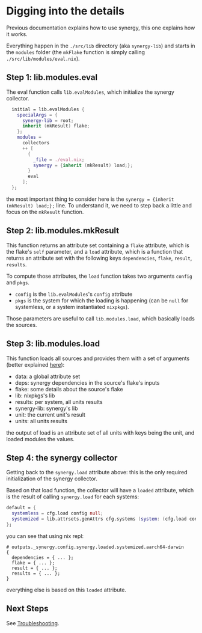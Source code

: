 # Digging into the details

Previous documentation explains how to use synergy, this one explains how it works.

Everything happen in the `./src/lib` directory (aka `synergy-lib`) and starts in the `modules` folder
(the `mkFlake` function is simply calling `./src/lib/modules/eval.nix`).

## Step 1: lib.modules.eval

The eval function calls `lib.evalModules`, which initialize the synergy collector.

```nix
  initial = lib.evalModules {
    specialArgs = {
      synergy-lib = root;
      inherit (mkResult) flake;
    };
    modules =
      collectors
      ++ [
        {
          _file = ./eval.nix;
          synergy = {inherit (mkResult) load;};
        }
        eval
      ];
  };
```

the most important thing to consider here is the `synergy = {inherit (mkResult) load;};` line.
To understand it, we need to step back a little and focus on the `mkResult` function.

## Step 2: lib.modules.mkResult

This function returns an attribute set containing a `flake` attribute, which is the flake's `self` parameter,
and a `load` attribute, which is a function that returns an attribute set with the following keys `dependencies`, `flake`, `result`, `results`.

To compute those attributes, the `load` function takes two arguments `config` and `pkgs`.

- `config` is the `lib.evalModules`'s `config` attribute
- `pkgs` is the system for which the loading is happening (can be `null` for systemless, or a system instantiated `nixpkgs`).

Those parameters are useful to call `lib.modules.load`, which basically loads the sources.

## Step 3: lib.modules.load

This function loads all sources and provides them with a set of arguments (better explained [here](./4_sources-parameters)):

- data: a global attribute set
- deps: synergy dependencies in the source's flake's inputs
- flake: some details about the source's flake
- lib: nixpkgs's lib
- results: per system, all units results
- synergy-lib: synergy's lib
- unit: the current unit's result
- units: all units results

the output of load is an attribute set of all units with keys being the unit, and loaded modules the values.

## Step 4: the synergy collector

Getting back to the `synergy.load` attribute above: this is the only required initialization of the synergy collector.

Based on that load function, the collector will have a `loaded` attribute, which is the result of calling `synergy.load` for each systems:

```nix
default = {
  systemless = cfg.load config null;
  systemized = lib.attrsets.genAttrs cfg.systems (system: (cfg.load config (cfg.mkPkgsForSystem system)));
};
```

you can see that using nix repl:

```
# outputs._synergy.config.synergy.loaded.systemized.aarch64-darwin
{
  dependencies = { ... };
  flake = { ... };
  result = { ... };
  results = { ... };
}
```

everything else is based on this `loaded` attribute.

## Next Steps

See [Troubleshooting](./7_troubleshooting.md).
